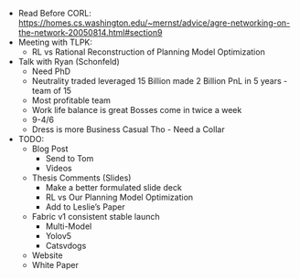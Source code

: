- Read Before CORL: https://homes.cs.washington.edu/~mernst/advice/agre-networking-on-the-network-20050814.html#section9
- Meeting with TLPK:
    - RL vs Rational Reconstruction of Planning Model Optimization
- Talk with Ryan (Schonfeld)
    - Need PhD
    - Neutrality traded leveraged 15 Billion made 2 Billion PnL in 5 years - team of 15
    - Most profitable team
    - Work life balance is great Bosses come in twice a week
    - 9-4/6
    - Dress is more Business Casual Tho - Need a Collar
- TODO:
    - Blog Post
        - Send to Tom
        - Videos
    - Thesis Comments (Slides)
        - Make a better formulated slide deck
        - RL vs Our Planning Model Optimization
        - Add to Leslie’s Paper
    - Fabric v1 consistent stable launch
        - Multi-Model
        - Yolov5
        - Catsvdogs
    - Website
    - White Paper
